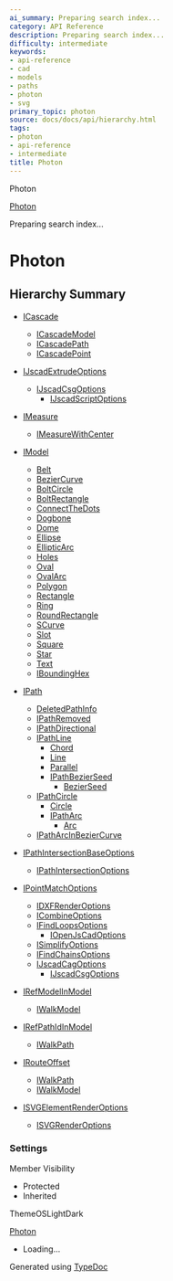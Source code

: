 ```yaml
---
ai_summary: Preparing search index...
category: API Reference
description: Preparing search index...
difficulty: intermediate
keywords:
- api-reference
- cad
- models
- paths
- photon
- svg
primary_topic: photon
source: docs/docs/api/hierarchy.html
tags:
- photon
- api-reference
- intermediate
title: Photon
---
```

Photon

[Photon](index.md)




Preparing search index...

# Photon

## Hierarchy Summary

* [ICascade](interfaces/core_cascades.MakerJs.ICascade.md)
  + [ICascadeModel](interfaces/core_cascades.MakerJs.ICascadeModel.md)
  + [ICascadePath](interfaces/core_cascades.MakerJs.ICascadePath.md)
  + [ICascadePoint](interfaces/core_cascades.MakerJs.ICascadePoint.md)

* [IJscadExtrudeOptions](interfaces/core_openjscad-esm.IJscadExtrudeOptions.md)
  + [IJscadCsgOptions](interfaces/core_openjscad-esm.IJscadCsgOptions.md)
    - [IJscadScriptOptions](interfaces/core_openjscad-esm.IJscadScriptOptions.md)

* [IMeasure](interfaces/core_maker.IMeasure.md)
  + [IMeasureWithCenter](interfaces/core_maker.IMeasureWithCenter.md)

* [IModel](interfaces/core_schema.IModel.md)
  + [Belt](classes/models_Belt.Belt.md)
  + [BezierCurve](classes/models_BezierCurve-esm.BezierCurve.md)
  + [BoltCircle](classes/models_BoltCircle.BoltCircle.md)
  + [BoltRectangle](classes/models_BoltRectangle.BoltRectangle.md)
  + [ConnectTheDots](classes/models_ConnectTheDots.ConnectTheDots.md)
  + [Dogbone](classes/models_Dogbone.Dogbone.md)
  + [Dome](classes/models_Dome.Dome.md)
  + [Ellipse](classes/models_Ellipse.Ellipse.md)
  + [EllipticArc](classes/models_Ellipse.EllipticArc.md)
  + [Holes](classes/models_Holes.Holes.md)
  + [Oval](classes/models_Oval.Oval.md)
  + [OvalArc](classes/models_OvalArc.OvalArc.md)
  + [Polygon](classes/models_Polygon.Polygon.md)
  + [Rectangle](classes/models_Rectangle.Rectangle.md)
  + [Ring](classes/models_Ring.Ring.md)
  + [RoundRectangle](classes/models_RoundRectangle.RoundRectangle.md)
  + [SCurve](classes/models_SCurve.SCurve.md)
  + [Slot](classes/models_Slot.Slot.md)
  + [Square](classes/models_Square.Square.md)
  + [Star](classes/models_Star.Star.md)
  + [Text](classes/models_Text.Text.md)
  + [IBoundingHex](interfaces/core_maker.IBoundingHex.md)

* [IPath](interfaces/core_schema.IPath.md)
  + [DeletedPathInfo](interfaces/core_boolean-utils.DeletedPathInfo.md)
  + [IPathRemoved](interfaces/core_maker.IPathRemoved.md)
  + [IPathDirectional](interfaces/core_maker.IPathDirectional.md)
  + [IPathLine](interfaces/core_schema.IPathLine.md)
    - [Chord](classes/core_paths.Chord.md)
    - [Line](classes/core_paths.Line.md)
    - [Parallel](classes/core_paths.Parallel.md)
    - [IPathBezierSeed](interfaces/core_schema.IPathBezierSeed.md)
      * [BezierSeed](classes/models_BezierCurve-esm.BezierSeed.md)
  + [IPathCircle](interfaces/core_schema.IPathCircle.md)
    - [Circle](classes/core_paths.Circle.md)
    - [IPathArc](interfaces/core_schema.IPathArc.md)
      * [Arc](classes/core_paths.Arc.md)
  + [IPathArcInBezierCurve](interfaces/core_schema.IPathArcInBezierCurve.md)

* [IPathIntersectionBaseOptions](interfaces/core_maker.IPathIntersectionBaseOptions.md)
  + [IPathIntersectionOptions](interfaces/core_maker.IPathIntersectionOptions.md)

* [IPointMatchOptions](interfaces/core_maker.IPointMatchOptions.md)
  + [IDXFRenderOptions](interfaces/core_dxf.IDXFRenderOptions.md)
  + [ICombineOptions](interfaces/core_maker.ICombineOptions.md)
  + [IFindLoopsOptions](interfaces/core_maker.IFindLoopsOptions.md)
    - [IOpenJsCadOptions](interfaces/core_openjscad-esm.IOpenJsCadOptions.md)
  + [ISimplifyOptions](interfaces/core_maker.ISimplifyOptions.md)
  + [IFindChainsOptions](interfaces/core_maker.IFindChainsOptions.md)
  + [IJscadCagOptions](interfaces/core_openjscad-esm.IJscadCagOptions.md)
    - [IJscadCsgOptions](interfaces/core_openjscad-esm.IJscadCsgOptions.md)

* [IRefModelInModel](interfaces/core_maker.IRefModelInModel.md)
  + [IWalkModel](interfaces/core_maker.IWalkModel.md)

* [IRefPathIdInModel](interfaces/core_maker.IRefPathIdInModel.md)
  + [IWalkPath](interfaces/core_maker.IWalkPath.md)

* [IRouteOffset](interfaces/core_maker.IRouteOffset.md)
  + [IWalkPath](interfaces/core_maker.IWalkPath.md)
  + [IWalkModel](interfaces/core_maker.IWalkModel.md)

* [ISVGElementRenderOptions](interfaces/core_svg-esm.ISVGElementRenderOptions.md)
  + [ISVGRenderOptions](interfaces/core_svg-esm.ISVGRenderOptions.md)

### Settings

Member Visibility

* Protected
* Inherited

ThemeOSLightDark

[Photon](index.md)

* Loading...

Generated using [TypeDoc](https://typedoc.org/)
